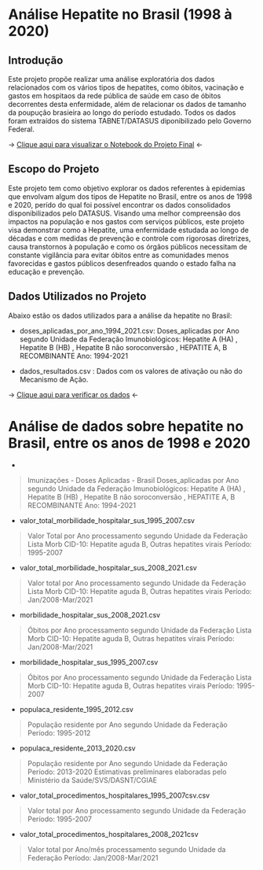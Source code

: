 
# Análise Hepatite no Brasil (1998 à 2020)


## Introdução
Este projeto propõe realizar uma análise exploratória dos dados relacionados com os vários tipos de hepatites, como óbitos, vacinação e gastos em hospitaos da rede pública de saúde em caso de óbitos decorrentes desta enfermidade, além de relacionar os dados de tamanho da poupução brasieira ao longo do período estudado. Todos os dados foram extraídos do sistema TABNET/DATASUS diponibilizado pelo Governo Federal.

-> [Clique aqui para visualizar o Notebook do Projeto Final](https://github.com/LucasAlbFar/analise_dados_hepatite_brasil/blob/main/notebooks/main.ipynb) <-

## Escopo do Projeto
Este projeto tem como objetivo explorar os dados referentes à epidemias que envolvam algum dos tipos de Hepatite no Brasil, entre os anos de 1998 e 2020, perído do qual foi possível encontrar os dados consolidados disponibilizados pelo DATASUS. 
Visando uma melhor compreensão dos impactos na população e nos gastos com serviços públicos, este projeto visa demonstrar como a Hepatite, uma enfermidade estudada ao longo de décadas e com medidas de prevenção e controle com rigorosas diretrizes, causa transtornos à população e como os órgãos públicos necessitam de constante vigilância para evitar óbitos entre as comunidades menos favorecidas e gastos públicos desenfreados quando o estado falha na educação e prevenção.

## Dados Utilizados no Projeto

Abaixo estão os dados utilizados para a análise da hepatite no Brasil:

- doses_aplicadas_por_ano_1994_2021.csv: 
  Doses_aplicadas por Ano segundo Unidade da Federação
  Imunobiológicos: Hepatite A (HA) , Hepatite B (HB) , Hepatite B não soroconversão , HEPATITE A, B RECOMBINANTE
  Ano: 1994-2021

- dados_resultados.csv   : Dados com os valores de ativação ou não do Mecanismo de Ação.

-> [Clique aqui para verificar os dados](https://github.com/LucasAlbFar/analise_dados_hepatite_brasil/tree/main/dados) <-


















# Análise de dados sobre hepatite no Brasil, entre os anos de 1998 e 2020

* 
>Imunizações - Doses Aplicadas - Brasil
Doses_aplicadas por Ano segundo Unidade da Federação
Imunobiológicos: Hepatite A (HA) , Hepatite B (HB) , Hepatite B não soroconversão , HEPATITE A, B RECOMBINANTE
Ano: 1994-2021


* valor_total_morbilidade_hospitalar_sus_1995_2007.csv
>Valor Total por Ano processamento segundo Unidade da Federação
Lista Morb CID-10: Hepatite aguda B, Outras hepatites virais
Período: 1995-2007


* valor_total_morbilidade_hospitalar_sus_2008_2021.csv
>Valor total por Ano processamento segundo Unidade da Federação
Lista Morb CID-10: Hepatite aguda B, Outras hepatites virais
Período: Jan/2008-Mar/2021


* morbilidade_hospitalar_sus_2008_2021.csv
>Óbitos por Ano processamento segundo Unidade da Federação
Lista Morb CID-10: Hepatite aguda B, Outras hepatites virais
Período: Jan/2008-Mar/2021


* morbilidade_hospitalar_sus_1995_2007.csv
>Óbitos por Ano processamento segundo Unidade da Federação
Lista Morb CID-10: Hepatite aguda B, Outras hepatites virais
Período: 1995-2007


* populaca_residente_1995_2012.csv
>População residente por Ano segundo Unidade da Federação
Período: 1995-2012


* populaca_residente_2013_2020.csv
>População residente por Ano segundo Unidade da Federação
Período: 2013-2020
Estimativas preliminares elaboradas pelo Ministério da Saúde/SVS/DASNT/CGIAE


* valor_total_procedimentos_hospitalares_1995_2007csv.csv
>Valor total por Ano processamento segundo Unidade da Federação
Período: 1995-2007


* valor_total_procedimentos_hospitalares_2008_2021csv
>Valor total por Ano/mês processamento segundo Unidade da Federação
Período: Jan/2008-Mar/2021
